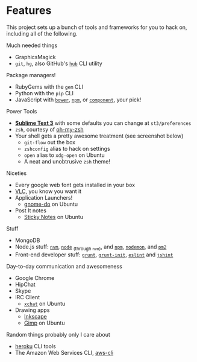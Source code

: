 # Features

This project sets up a bunch of tools and frameworks for you to hack on, including all of the following.

Much needed things

- GraphicsMagick
- `git`, `hg`, also GitHub's [`hub`](http://hub.github.com/) CLI utility

Package managers!

- RubyGems with the `gem` CLI
- Python with the `pip` CLI
- JavaScript with [`bower`](http://bower.io/), [`npm`](http://npmjs.org/), or [`component`](http://component.io/), your pick!

Power Tools

- [**Sublime Text 3**](http://www.sublimetext.com/3) with some defaults you can change at `st3/preferences`
- `zsh`, courtesy of [oh-my-zsh](https://github.com/robbyrussell/oh-my-zsh "A community-driven framework for managing your zsh configuration")
- Your shell gets a pretty awesome treatment (see screenshot below)
    - `git-flow` out the box
    - `zshconfig` alias to hack on settings
    - `open` alias to `xdg-open` on Ubuntu
    - A neat and unobtrusive `zsh` theme!

Niceties

- Every google web font gets installed in your box
- [VLC](http://www.videolan.org/vlc/index.html), you know you want it
- Application Launchers!
    - [gnome-do](https://launchpad.net/do) on Ubuntu
- Post It notes
    - [Sticky Notes](https://launchpad.net/indicator-stickynotes) on Ubuntu

Stuff

- MongoDB
- Node.js stuff: [`nvm`](https://github.com/creationix/nvm), [`node`](http://nodejs.org) <sub>(through `nvm`)</sub>, and [`npm`](http://npmjs.org/), [`nodemon`](https://github.com/remy/nodemon), and [`pm2`](https://github.com/Unitech/pm2)
- Front-end developer stuff: [`grunt`](http://gruntjs.com/), [`grunt-init`](https://github.com/gruntjs/grunt-init), [`eslint`](https://github.com/nzakas/eslint) and [`jshint`](http://www.jshint.com/)

Day-to-day communication and awesomeness

- Google Chrome
- HipChat
- Skype
- IRC Client
    - [`xchat`](https://apps.ubuntu.com/cat/applications/precise/xchat/) on Ubuntu
- Drawing apps
    - [Inkscape](http://inkscape.org/en/)
    - [Gimp](http://www.gimp.org/) on Ubuntu

Random things probably only I care about

- [heroku](https://toolbelt.heroku.com/) CLI tools
- The Amazon Web Services CLI, [aws-cli](http://aws.amazon.com/cli/)
